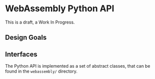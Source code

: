 # WebAssembly Python API

This is a draft, a Work In Progress.

## Design Goals

## Interfaces

The Python API is implemented as a set of abstract classes, that can
be found in the `webassembly/` directory.
